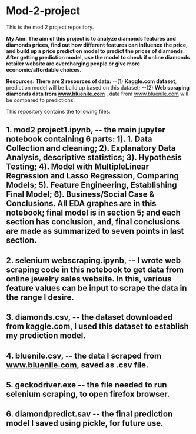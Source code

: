 # Mod-2-project
This is the mod 2 project repository. 

__My Aim: The aim of this project is to analyze diamonds features and diamonds prices, find out how different features can influence the price, and build up a price prediction model to predict the prices of diamonds. After getting prediction model, use the model to check if online diamonds retailer website are overcharging people or give more economic/affordable choices.__

__Resources: There are 2 resources of data:__
--(1) __Kaggle.com dataset__, prediction model will be build up based on this dataset; 
--(2) __Web scraping diamonds data from www.bluenile.com__ , data from www.bluenile.com will be compared to predictions. 

This repository contains the following files:

## 1. mod2 project1.ipynb, -- the main jupyter notebook containing 6 parts: 1). 1. Data Collection and cleaning; 2). Explanatory Data Analysis, descriptive statistics; 3). Hypothesis Testing; 4). Model with MultipleLinear Regression and Lasso Regression, Comparing Models; 5). Feature Engineering, Establishing Final Model; 6). Business/Social Case & Conclusions. All EDA graphes are in this notebook; final model is in section 5; and each section has conclusion, and, final conclusions are made as summarized to seven points in last section. 

## 2. selenium webscraping.ipynb, -- I wrote web scraping code in this notebook to get data from online jewelry sales website. In this, various feature values can be input to scrape the data in the range I desire. 

## 3. diamonds.csv, -- the dataset downloaded from kaggle.com, I used this dataset to establish my prediction model. 

## 4. bluenile.csv, -- the data I scraped from www.bluenile.com, saved as .csv file. 

## 5. geckodriver.exe -- the file needed to run selenium scraping, to open firefox browser. 

## 6. diamondpredict.sav -- the final prediction model I saved using pickle, for future use.



